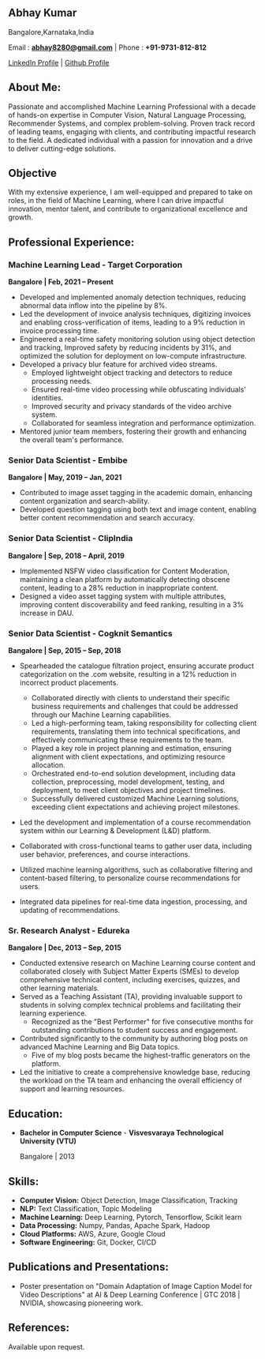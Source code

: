 Abhay Kumar
----------
Bangalore,Karnataka,India

Email : **abhay8280@gmail.com** | Phone : **+91-9731-812-812**

[LinkedIn Profile](https://in.linkedin.com/in/awesomeabhay)
| [Github Profile](https://github.com/abhaymise/abhaymise.github.io)

## About Me:
Passionate and accomplished Machine Learning Professional with a decade of hands-on expertise in Computer Vision, Natural Language Processing, Recommender Systems, and complex problem-solving. Proven track record of leading teams, engaging with clients, and contributing impactful research to the field. A dedicated individual with a passion for innovation and a drive to deliver cutting-edge solutions.
## Objective 
With my extensive experience, I am well-equipped and prepared to take on roles, in the field of Machine Learning, where I can drive impactful innovation, mentor talent, and contribute to organizational excellence and growth.

## Professional Experience:
### Machine Learning Lead - Target Corporation  
**Bangalore | Feb, 2021 – Present**
- Developed and implemented anomaly detection techniques, reducing abnormal data inflow into the pipeline by 8%.
- Led the development of invoice analysis techniques, digitizing invoices and enabling cross-verification of items, leading to a 9% reduction in invoice processing time.
- Engineered a real-time safety monitoring solution using object detection and tracking, Improved safety by reducing incidents by 31%, and optimized the solution for deployment on low-compute infrastructure.
- Developed a privacy blur feature for archived video streams.
  - Employed lightweight object tracking and detectors to reduce processing needs.
  - Ensured real-time video processing while obfuscating individuals' identities.
  - Improved security and privacy standards of the video archive system.
  - Collaborated for seamless integration and performance optimization.
- Mentored junior team members, fostering their growth and enhancing the overall team's performance.

### Senior Data Scientist - Embibe
**Bangalore | May, 2019 – Jan, 2021**
- Contributed to image asset tagging in the academic domain, enhancing content organization and search-ability.
- Developed question tagging using both text and image content, enabling better content recommendation and search accuracy.

### Senior Data Scientist - ClipIndia
**Bangalore | Sep, 2018 – April, 2019**
- Implemented NSFW video classification for Content Moderation, maintaining a clean platform by automatically detecting obscene content, leading to a 28% reduction in inappropriate content.
- Designed a video asset tagging system with multiple attributes, improving content discoverability and feed ranking, resulting in a 3%  increase in DAU.

### Senior Data Scientist - Cogknit Semantics
**Bangalore | Sep, 2015 – Sep, 2018**
- Spearheaded the catalogue filtration project, ensuring accurate product categorization on the .com website, resulting in a 12% reduction in incorrect product placements.
  - Collaborated directly with clients to understand their specific business requirements and challenges that could be addressed through our Machine Learning capabilities.
  - Led a high-performing team, taking responsibility for collecting client requirements, translating them into technical specifications, and effectively communicating these requirements to the team.
  - Played a key role in project planning and estimation, ensuring alignment with client expectations, and optimizing resource allocation.
  - Orchestrated end-to-end solution development, including data collection, preprocessing, model development, testing, and deployment, to meet client objectives and project timelines.
  - Successfully delivered customized Machine Learning solutions, exceeding client expectations and achieving project milestones.

- Led the development and implementation of a course recommendation system within our Learning & Development (L&D) platform.
- Collaborated with cross-functional teams to gather user data, including user behavior, preferences, and course interactions.
- Utilized machine learning algorithms, such as collaborative filtering and content-based filtering, to personalize course recommendations for users.
- Integrated data pipelines for real-time data ingestion, processing, and updating of recommendations.

### Sr. Research Analyst - Edureka
**Bangalore | Dec, 2013 – Sep, 2015**
- Conducted extensive research on Machine Learning course content and collaborated closely with Subject Matter Experts (SMEs) to develop comprehensive technical content, including exercises, quizzes, and other learning materials.
- Served as a Teaching Assistant (TA), providing invaluable support to students in solving complex technical problems and facilitating their learning experience.
  - Recognized as the "Best Performer" for five consecutive months for outstanding contributions to student success and engagement.
- Contributed significantly to the community by authoring blog posts on advanced Machine Learning and Big Data topics.
  - Five of my blog posts became the highest-traffic generators on the platform.
- Led the initiative to create a comprehensive knowledge base, reducing the workload on the TA team and enhancing the overall efficiency of support and learning resources.

## Education:
- **Bachelor in Computer Science** - **Visvesvaraya Technological University (VTU)**

   Bangalore | 2013
  
## Skills:
- **Computer Vision:** Object Detection, Image Classification, Tracking
- **NLP:**  Text Classification, Topic Modeling
- **Machine Learning:** Deep Learning, Pytorch, Tensorflow, Scikit learn
- **Data Processing:**  Numpy, Pandas, Apache Spark, Hadoop
- **Cloud Platforms:** AWS, Azure, Google Cloud
- **Software Engineering:** Git, Docker, CI/CD

Publications and Presentations:
--------------------------------
- Poster presentation on "Domain Adaptation of Image Caption Model for Video Descriptions" at AI & Deep Learning Conference | GTC 2018 | NVIDIA, showcasing pioneering work.
## References:

Available upon request.

